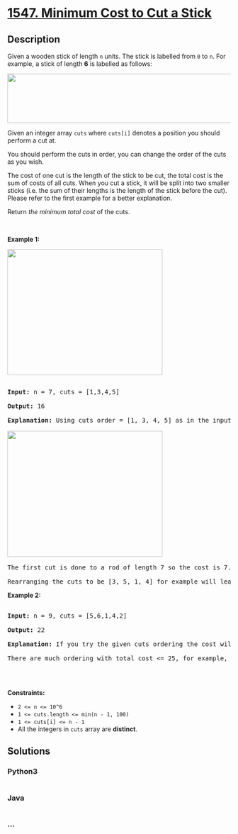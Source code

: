 # [1547. Minimum Cost to Cut a Stick](https://leetcode.com/problems/minimum-cost-to-cut-a-stick)



## Description

<p>Given a wooden stick of length <code>n</code> units. The stick is labelled from <code>0</code> to <code>n</code>. For example, a stick of length <strong>6</strong> is labelled as follows:</p>

<img alt="" src="https://cdn.jsdelivr.net/gh/yanglr/leetcode-ac@master/assets/1500-1599/1547.Minimum%20Cost%20to%20Cut%20a%20Stick/images/statement.jpg" style="width: 521px; height: 111px;" />

<p>Given an integer array <code>cuts</code>&nbsp;where <code>cuts[i]</code>&nbsp;denotes a position you should perform a cut at.</p>



<p>You should perform the cuts in order, you can change the order of the cuts as you wish.</p>



<p>The cost of one cut is the length of the stick to be cut, the total cost is the sum of costs of all cuts. When you cut a stick, it will be split into two smaller sticks (i.e. the sum of their lengths is the length of the stick before the cut). Please refer to the first example for a better explanation.</p>



<p>Return <em>the minimum total cost</em> of the&nbsp;cuts.</p>



<p>&nbsp;</p>

<p><strong>Example 1:</strong></p>

<img alt="" src="https://cdn.jsdelivr.net/gh/yanglr/leetcode-ac@master/assets/1500-1599/1547.Minimum%20Cost%20to%20Cut%20a%20Stick/images/e1.jpg" style="width: 350px; height: 284px;" />

<pre>

<strong>Input:</strong> n = 7, cuts = [1,3,4,5]

<strong>Output:</strong> 16

<strong>Explanation:</strong> Using cuts order = [1, 3, 4, 5] as in the input leads to the following scenario:

<img alt="" src="https://cdn.jsdelivr.net/gh/yanglr/leetcode-ac@master/assets/1500-1599/1547.Minimum%20Cost%20to%20Cut%20a%20Stick/images/e11.jpg" style="width: 350px; height: 284px;" />

The first cut is done to a rod of length 7 so the cost is 7. The second cut is done to a rod of length 6 (i.e. the second part of the first cut), the third is done to a rod of length 4 and the last cut is to a rod of length 3. The total cost is 7 + 6 + 4 + 3 = 20.

Rearranging the cuts to be [3, 5, 1, 4] for example will lead to a scenario with total cost = 16 (as shown in the example photo 7 + 4 + 3 + 2 = 16).</pre>



<p><strong>Example 2:</strong></p>



<pre>

<strong>Input:</strong> n = 9, cuts = [5,6,1,4,2]

<strong>Output:</strong> 22

<strong>Explanation:</strong> If you try the given cuts ordering the cost will be 25.

There are much ordering with total cost &lt;= 25, for example, the order [4, 6, 5, 2, 1] has total cost = 22 which is the minimum possible.

</pre>



<p>&nbsp;</p>

<p><strong>Constraints:</strong></p>



<ul>
	<li><code>2 &lt;= n &lt;= 10^6</code></li>
	<li><code>1 &lt;= cuts.length &lt;= min(n - 1, 100)</code></li>
	<li><code>1 &lt;= cuts[i] &lt;= n - 1</code></li>
	<li>All the integers in <code>cuts</code>&nbsp;array are <strong>distinct</strong>.</li>
</ul>

## Solutions

<!-- tabs:start -->

### **Python3**

```python

```

### **Java**

```java

```

### **...**

```

```

<!-- tabs:end -->
